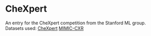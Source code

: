 CheXpert
==============================

An entry for the CheXpert competition from the Stanford ML group.
Datasets used:
[CheXpert](https://stanfordmlgroup.github.io/competitions/chexpert/)
[MIMIC-CXR](https://physionet.org/physiobank/database/mimiccxr/)
